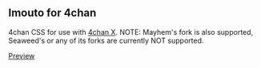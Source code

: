 ## Imouto for 4chan
4chan CSS for use with [4chan X](http://ihavenoface.github.io/4chan-x/).
NOTE: Mayhem's fork is also supported, Seaweed's or any of its forks are currently NOT supported.

[Preview](https://raw2.github.com/SkyCorp/Imouto/master/4chan/4chan.png)
